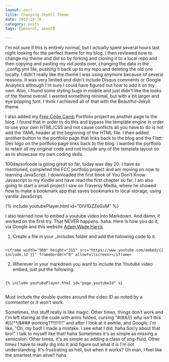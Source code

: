 ```yaml
---
layout: post
title: Changing Jeykll Theme
date: 2017-10-16
category: posts
tags: [general, about]

---
```


I'm not sure if this is entirely normal, but I actually spent several hours last night looking for the perfect theme for my blog. I then reviewed how to change my theme and did so by forking and cloning it to a local repo and then copying and pasting my old posts over, changing the data in the _config.yml file, pushing it back up to my repo and deleting the old one locally. I didn't really like the theme I was using anymore because of several reasons. It was very limited and didn't include Disqus comments or Google Analytics although I'm sure I could have figured out how to add it on my own. Also, I found some styling bugs in mobile and just didn't like the looks of the theme overall. I wanted something minimal, but with a bit larger and eye popping font. I think I achieved all of that with the Beautiful-Jekyll theme. 

I also added my [Free Code Camp](http://www.freecodecamp) Portfolio project as another page to the blog. I found that in order to do this and bypass the template engine in order to use your own HTML/CSS and not cause conflicts all you have to do is not add the YAML header at the beginning of the HTML file. I then added another button to the portfolio page that links back to the blog and the Flatt Dev logo on the portfolio page links back to the blog. I wanted the portfolio to retain all my original code and not include any of the template layout so as to showcase my own coding skills. 

100daysofcode is going great so far, today was day 20. I have as mentioned, completed the FCC portfolio project and am moving on now to learning JavaScript. I downloaded the first book of You Don't Know Javascript to my Kindle and have read the first chapter so far. I am also going to start a small project I saw on Traversy Media, where he showed how to make a bookmark app that saves bookmarks to local storage, using vanilla JavaScript. 

{% include youtubePlayer.html id="DIVfDZZeGxM" %}

I also learned how to embed a youtube video into Markdown. And damn, it worked on the first try. That NEVER happens. haha. Here is how you do it, via Google and this website [Adam Wade Harris](http://www.adamwadeharris.com/how-to-easily-embed-youtube-videos-in-jekyll-sites-without-a-plugin/)

1. Create a file in your _includes folder and add the following code to it.     

```

<iframe width="560" height="315" src="https://www.youtube.com/embed/{{ include.id }}" frameborder="0" allowfullscreen></iframe>

```         
          
     

       




2. Wherever in your markdown you want to include the Youtube video embed, just put the following:    

```

{% include youtubePlayer.html id="page.youtubeId" %}


```

Must include the double quotes around the video ID as noted by a commenter or it won't work. 

Sometimes, this stuff really is like magic. Other times, things don't work and I'm left staring at the code with arms folded, cursing "#(#*A))*) why isn't this *#))(**(*&### working??!!!!!!!!" and after I look at it awhile, and Google, I'm like, "Oh, my bad! I made a mistake. I see what I did. haha Sorry about that bro!" I talk to myself like that! haha Sometimes it's as simple as missing a semicolon. Other times, it's as simple as adding a class of img-fluid. Other times I have to really dig into it and figure out what it is I'm not understanding. It's frustrating as hell, but when it works? Oh man, I feel like the smartest man alive!! haha






